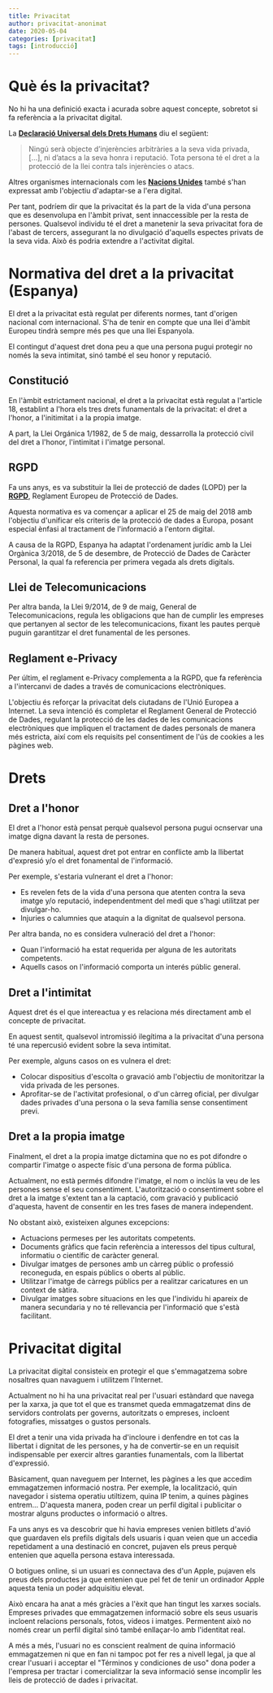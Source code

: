 ```yaml
---
title: Privacitat
author: privacitat-anonimat
date: 2020-05-04
categories: [privacitat]
tags: [introducció]
---
```


# Què és la privacitat?
No hi ha una definició exacta i acurada sobre aquest concepte, sobretot si fa referència a la privacitat digital.

La [**Declaració Universal dels Drets Humans**](https://dudh.es/tag/privacidad/) diu el següent:

> Ningú serà objecte d’injerències arbitràries a la seva vida privada, [...], ni d’atacs a la seva honra i reputació. Tota persona té el dret a la protecció de la llei contra tals injerències o atacs.

Altres organismes internacionals com les [**Nacions Unides**](https://www.acnur.org/fileadmin/Documentos/BDL/2017/10904.pdf) també s'han expressat amb l'objectiu d'adaptar-se a l'era digital.

Per tant, podríem dir que la privacitat és la part de la vida d'una persona que es desenvolupa en l'àmbit privat, sent innaccessible per la resta de persones.
Qualsevol individu té el dret a manetenir la seva privacitat fora de l'abast de tercers, assegurant la no divulgació d'aquells espectes privats de la seva vida. Això és podria extendre a l'activitat digital.


# Normativa del dret a la privacitat (Espanya)
El dret a la privacitat està regulat per diferents normes, tant d'origen nacional com internacional. S'ha de tenir en compte que una llei d'àmbit Europeu tindrà sempre més pes que una llei Espanyola.

El contingut d'aquest dret dona peu a que una persona pugui protegir no només la seva intimitat, sinó també el seu honor y reputació.

## Constitució
En l'àmbit estrictament nacional, el dret a la privacitat està regulat a l'article 18, establint a l'hora els tres drets funamentals de la privacitat: el dret a l'honor, a l'initimitat i a la propia imatge.

A part, la Llei Orgánica 1/1982, de 5 de maig, dessarrolla la protecció civil del dret a l'honor, l'intimitat i l'imatge personal.

## RGPD
Fa uns anys, es va substituir la llei de protecció de dades (LOPD) per la [**RGPD**](https://protecciondatos-lopd.com/empresas/nueva-ley-proteccion-datos-2018/), Reglament Europeu de Protecció de Dades.

Aquesta normativa es va començar a aplicar el 25 de maig del 2018 amb l'objectiu d'unificar els criteris de la protecció de dades a Europa, posant especial ènfasi al tractament de l'informació a l'entorn digital.

A causa de la RGPD, Espanya ha adaptat l'ordenament jurídic amb la Llei Orgànica 3/2018, de 5 de desembre, de Protecció de Dades de Caràcter Personal, la qual fa referencia per primera vegada als drets digitals.

## Llei de Telecomunicacions

Per altra banda, la Llei 9/2014, de 9 de maig, General de Telecomunicacions, regula les obligacions que han de cumplir les empreses que pertanyen al sector de les telecomunicacions, fixant les pautes perquè puguin garantitzar el dret funamental de les persones.

## Reglament e-Privacy

Per últim, el reglament e-Privacy complementa a la RGPD, que fa referència a l'intercanvi de dades a través de comunicacions electròniques.

L'objectiu és reforçar la privacitat dels ciutadans de l'Unió Europea a Internet. La seva intenció és completar el Reglament General de Protecció de Dades, regulant la protecció de les dades de les comunicacions electròniques que impliquen el tractament de dades personals de manera més estricta, així com els requisits pel consentiment de l'ús de cookies a les pàgines web.


# Drets
## Dret a l'honor
El dret a l'honor està pensat perquè qualsevol persona pugui ocnservar una imatge digna davant la resta de persones.

De manera habitual, aquest dret pot entrar en conflicte amb la llibertat d'expresió y/o el dret fonamental de l'informació.

Per exemple, s'estaria vulnerant el dret a l'honor:
* Es revelen fets de la vida d'una persona que atenten contra la seva imatge y/o reputació, independentment del medi que s'hagi utilitzat per divulgar-ho.
* Injuries o calumnies que ataquin a la dignitat de qualsevol persona.

Per altra banda, no es considera vulneració del dret a l'honor:
* Quan l'informació ha estat requerida per alguna de les autoritats competents.
* Aquells casos on l'informació comporta un interés públic general.

## Dret a l'intimitat
Aquest dret és el que intereactua y es relaciona més directament amb el concepte de privacitat.

En aquest sentit, qualsevol intromissió ilegítima a la privacitat d'una persona té una repercusió evident sobre la seva intimitat.

Per exemple, alguns casos on es vulnera el dret:
* Colocar dispositius d'escolta o gravació amb l'objectiu de monitoritzar la vida privada de les persones.
* Aprofitar-se de l'activitat profesional, o d'un càrreg oficial, per divulgar dades privades d'una persona o la seva família sense consentiment previ.

## Dret a la propia imatge
Finalment, el dret a la propia imatge dictamina que no es pot difondre o compartir l'imatge o aspecte físic d'una persona de forma pública.

Actualment, no està permés difondre l'imatge, el nom o inclús la veu de les persones sense el seu consentiment. L'autorització o consentiment sobre el dret a la imatge s'extent tan a la captació, com gravació y publicació d'aquesta, havent de consentir en les tres fases de manera independent.

No obstant això, existeixen algunes excepcions:
* Actuacions permeses per les autoritats competents.
* Documents gràfics que facin referència a interessos del tipus cultural, informatiu o científic de caràcter general.
* Divulgar imatges de persones amb un càrreg públic o professió reconeguda, en espais públics o oberts al públic.
* Utilitzar l'imatge de càrregs públics per a realitzar caricatures en un context de sàtira.
* Divulgar imatges sobre situacions en les que l'individu hi apareix de manera secundaria y no té rellevancia per l'informació que s'està facilitant.


# Privacitat digital
La privacitat digital consisteix en protegir el que s'emmagatzema sobre nosaltres quan navaguem i utilitzem l'Internet. 

Actualment no hi ha una privacitat real per l'usuari estàndard que navega per la xarxa, ja que tot el que es transmet queda emmagatzemat dins de servidors controlats per governs, autoritzats o empreses, incloent fotografies, missatges o gustos personals.

El dret a tenir una vida privada ha d'incloure i denfendre en tot cas la llibertat i dignitat de les persones, y ha de convertir-se en un requisit indispensable per exercir altres garanties funamentals, com la llibertat d'expressió.

Bàsicament, quan naveguem per Internet, les pàgines a les que accedim emmagatzemen informació nostra. Per exemple, la localització, quin navegador i sistema operatiu utiltizem, quina IP tenim, a quines pàgines entrem... D'aquesta manera, poden crear un perfil digital i publicitar o mostrar alguns productes o informació o altres.

Fa uns anys es va descobrir que hi havia empreses venien bitllets d'avió que guardaven els prefils digitals dels usuaris i quan veien que un accedia repetidament a una destinació en concret, pujaven els preus perquè entenien que aquella persona estava interessada.

O botigues online, si un usuari es connectava des d'un Apple, pujaven els preus dels productes ja que entenien que pel fet de tenir un ordinador Apple aquesta tenia un poder adquisitiu elevat.

Això encara ha anat a més gràcies a l'èxit que han tingut les xarxes socials. Empreses privades que emmagatzemen informació sobre els seus usuaris incloent relacions personals, fotos, videos i imatges. Permentent això no només crear un perfil digital sinó també enllaçar-lo amb l'identitat real.

 A més a més, l'usuari no es conscient realment de quina informació emmagatzemen ni que en fan ni tampoc pot fer res a nivell legal, ja que al crear l'usuari i acceptar el "Términos y condiciones de uso" dona poder a l'empresa per tractar i comercialitzar la seva informació sense incomplir les lleis de protecció de dades i privacitat.